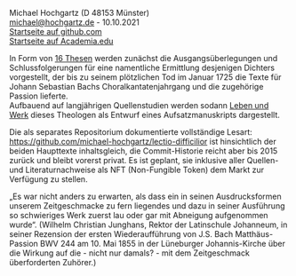 
Michael Hochgartz (D 48153 Münster)  
michael@hochgartz.de - 10.10.2021  
[Startseite auf github.com](https://github.com/michael-hochgartz/lectio-brevior/)  
[Startseite auf Academia.edu](https://independent.academia.edu/MichaelHochgartz)  

In Form von [16 Thesen](https://github.com/michael-hochgartz/lectio-brevior/blob/main/Thesen%20zur%20Identifizierung%20des%20Leipziger%20Hauptlibrettisten.md) werden zunächst die Ausgangsüberlegungen und Schlussfolgerungen für eine namentliche Ermittlung desjenigen Dichters vorgestellt, der bis zu seinem plötzlichen Tod im Januar 1725 die Texte für Johann Sebastian Bachs Choralkantatenjahrgang und die zugehörige Passion lieferte.  
Aufbauend auf langjährigen Quellenstudien werden sodann [Leben und Werk](https://github.com/michael-hochgartz/lectio-brevior/blob/main/Zur%20Person%20des%20Leipziger%20Hauptlibrettisten%20Johann%20Sebastian%20Bachs.md) dieses Theologen als Entwurf eines Aufsatzmanuskripts dargestellt.  

Die als separates Repositorium dokumentierte vollständige Lesart: https://github.com/michael-hochgartz/lectio-difficilior ist hinsichtlich der beiden Haupttexte inhaltsgleich, die Commit-Historie reicht aber bis 2015 zurück und bleibt vorerst privat. Es ist geplant, sie inklusive aller Quellen- und Literaturnachweise als NFT (Non-Fungible Token) dem Markt zur Verfügung zu stellen.  

„Es war nicht anders zu erwarten, als dass ein in seinen Ausdrucksformen unserem Zeitgeschmacke zu fern liegendes und dazu in seiner Ausführung so schwieriges Werk zuerst lau oder gar mit Abneigung aufgenommen wurde“. 
(Wilhelm Christian Junghans, Rektor der Latinschule Johanneum, in seiner Rezension der ersten Wiederaufführung von J.S. Bach Matthäus-Passion BWV 244 am 10. Mai 1855 in der Lüneburger Johannis-Kirche über die Wirkung auf die - nicht nur damals? - mit dem Zeitgeschmack überforderten Zuhörer.)  
